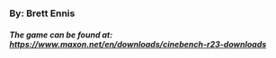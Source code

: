 ### By: Brett Ennis
##### The game can be found at: https://www.maxon.net/en/downloads/cinebench-r23-downloads



